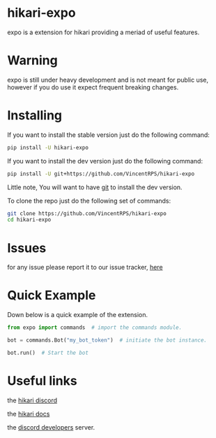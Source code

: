 # hikari-expo
expo is a extension for hikari providing a meriad of useful features.

# Warning
expo is still under heavy development and is not meant for public use,
however if you do use it expect frequent breaking changes.

# Installing
If you want to install the stable version just do the following command:
```sh
pip install -U hikari-expo
```
If you want to install the dev version just do the following command:
```sh
pip install -U git+https://github.com/VincentRPS/hikari-expo
```
Little note, You will want to have [git](https://git-scm.com) to install the dev version.

To clone the repo just do the following set of commands:
```sh
git clone https://github.com/VincentRPS/hikari-expo
cd hikari-expo
```

# Issues
for any issue please report it to our issue tracker, [here](https://github.com/VincentRPS/hikari-expo/issues/new)

# Quick Example
Down below is a quick example of the extension.
```py
from expo import commands  # import the commands module.

bot = commands.Bot("my_bot_token")  # initiate the bot instance.

bot.run()  # Start the bot
```

# Useful links
the [hikari discord](https://discord.gg/3kDAzaM36b)

the [hikari docs](https://www.hikari-py.dev/hikari/index.html)

the [discord developers](https://discord.gg/discord-developers) server.
